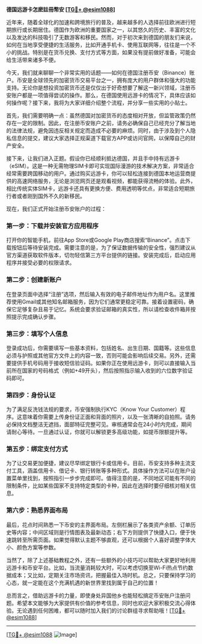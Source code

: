 **德国远游卡怎麽註冊幣安 [[TG💪+ @esim1088](https://t.me/s/esim1088)]**

近年来，随着全球化的加速和跨境旅行的普及，越来越多的人选择前往欧洲进行短期旅行或长期居住。德国作为欧洲的重要国家之一，以其悠久的历史、丰富的文化以及发达的科技吸引了无数游客和移民。然而，对于初次来到德国的朋友们来说，如何在当地享受便捷的生活服务，比如开通手机卡、使用互联网等，往往是一个不小的挑战。特别是在货币兑换、支付方式等方面，如果没有提前做好准备，可能会给生活带来诸多不便。

今天，我们就来聊聊一个非常实用的话题——如何在德国注册币安（Binance）账户。币安是全球领先的加密货币交易平台之一，拥有庞大的用户群体和强大的功能支持。无论你是想投资加密货币还是仅仅出于好奇想要了解这一新兴领域，注册币安账户都是一项值得尝试的操作。那么，在德国使用远游卡的情况下，具体应该如何操作呢？接下来，我将为大家详细介绍整个流程，并分享一些实用的小贴士。

首先，我们需要明确一点：虽然德国对加密货币的态度相对开放，但监管政策仍然存在一定的限制。因此，在注册币安账户之前，请务必确保自己已经充分了解当地的法律法规，避免因违反相关规定而造成不必要的麻烦。同时，由于涉及到个人隐私信息的提交，建议大家选择正规渠道下载官方APP或访问官网，以保障自己的财产安全。

接下来，让我们进入正题。假设你已经顺利抵达德国，并且手中持有远游卡（eSIM）。这是一种无需物理SIM卡即可实现国际漫游的技术解决方案，非常适合经常需要跨国移动的用户。通过购买远游卡，你可以轻松连接到德国本地运营商提供的高速网络服务，无论是浏览网页还是观看视频，都能获得流畅的体验。此外，相比传统实体SIM卡，远游卡还具有更换方便、费用透明等优点，非常适合短期旅行者或者刚到国外不久的新移民。

现在，我们正式开始注册币安账户的过程：

### 第一步：下载并安装官方应用程序
打开你的智能手机，前往App Store或Google Play商店搜索“Binance”。点击下载按钮后等待安装完成。需要注意的是，为了保证数据传输的安全性，强烈建议从官方渠道获取软件版本，切勿轻信第三方平台提供的链接。安装完成后，启动应用程序并接受必要的权限请求。

### 第二步：创建新账户
在登录页面中选择“注册”选项，然后输入有效的电子邮件地址作为用户名。这里推荐使用Gmail或其他知名邮箱服务，因为它们通常更稳定可靠。接着设置密码，确保它足够复杂且易于记忆。系统会要求验证邮箱的真实性，所以请检查收件箱并按照提示完成确认步骤。

### 第三步：填写个人信息
登录成功后，你需要填写一些基本资料，包括姓名、出生日期、国籍等。这些信息必须与护照或其他官方文件上的内容一致，否则可能会影响后续交易。另外，还需要提供手机号码用于接收短信验证码。如果你正在使用远游卡，则可以直接输入当前所在国家的号码格式（例如+49开头），然后按照指示输入收到的六位数字验证码即可。

### 第四步：身份认证
为了满足反洗钱法规的要求，币安强制执行KYC（Know Your Customer）程序。这意味着你需要上传身份证正面和背面的照片，以及一张清晰的自拍照。请务必保持文档整洁无遮挡，面部特征完整可见。审核通常会在24小时内完成，期间请耐心等待。一旦通过认证，你就可以解锁更多高级功能，如提币限额提升等。

### 第五步：绑定支付方式
为了让交易更加便捷，建议尽早绑定银行卡或信用卡。目前，币安支持多种主流支付工具，涵盖信用卡、借记卡、银行转账等多种形式。具体操作方法可以在账户设置菜单里找到，按照指引一步步完成即可。值得注意的是，不同地区可能有不同的限制条件，比如某些国家不支持特定类型的卡种，因此在选择时要仔细核对相关信息。

### 第六步：熟悉界面布局
最后，花点时间熟悉一下币安的主界面布局。左侧栏展示了各类资产余额、订单历史等内容；中间区域则是行情图表及最新动态；右下方则提供了快捷入口，便于快速跳转至所需页面。如果觉得默认主题不够直观，还可以根据个人喜好调整字体大小、颜色方案等参数。

当然了，除了上述基础教程之外，还有一些额外的小技巧可以帮助大家更好地利用远游卡和币安平台。比如，当流量消耗较大时，可以考虑切换至Wi-Fi热点节约数据成本；又比如，定期关注市场资讯，把握最佳入场时机。总之，只要保持学习的心态，就一定能在这个充满机遇的新世界里找到属于自己的位置！

总而言之，借助远游卡的力量，即使身处异国他乡也能轻松搞定币安账户注册问题。希望本文能够为大家提供有价值的参考信息，同时也欢迎大家积极交流心得体验。无论遇到任何困难，都可以随时加入我们的讨论群组寻求帮助哦！[[TG💪+ @esim1088](https://t.me/s/esim1088)]

---

[[TG💪+ @esim1088](https://t.me/s/esim1088) ![Image](https://i.postimg.cc/4NQfJmqS/Snipaste-2025-05-13-00-14-12.png)]